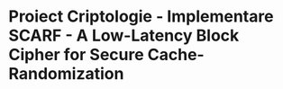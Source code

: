 # Proiect Criptologie - Implementare SCARF - A Low-Latency Block Cipher for Secure Cache-Randomization
